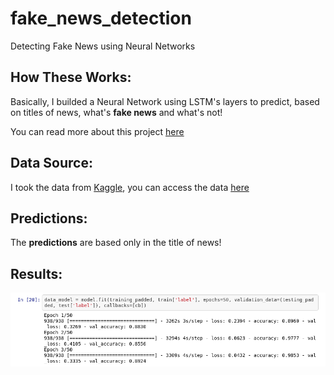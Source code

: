 # fake_news_detection

Detecting Fake News using Neural Networks

## How These Works:

Basically, I builded a Neural Network using LSTM's layers to predict, based on titles of news, what's **fake news** and what's not!

You can read more about this project [here](https://medium.com/analytics-vidhya/detecting-fake-news-using-machine-learning-95efefab08e4)

## Data Source:

I took the data from [Kaggle](https://www.kaggle.com/), you can access the data [here](https://www.kaggle.com/clmentbisaillon/fake-and-real-news-dataset)

## Predictions:

The **predictions** are based only in the title of news!

## Results:

![results](https://github.com/gabrielmayers/fake_news-ai/blob/master/results.png)
